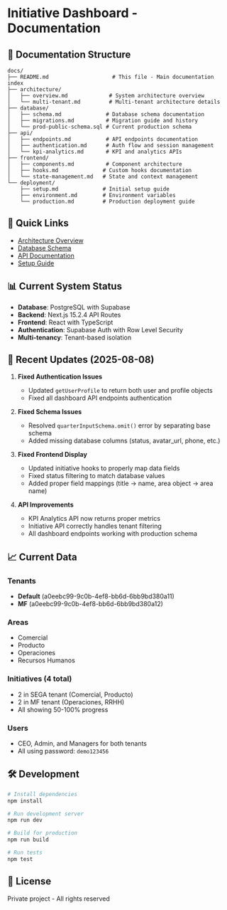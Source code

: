 # Initiative Dashboard - Documentation

## 📁 Documentation Structure

```
docs/
├── README.md                    # This file - Main documentation index
├── architecture/               
│   ├── overview.md             # System architecture overview
│   └── multi-tenant.md         # Multi-tenant architecture details
├── database/
│   ├── schema.md              # Database schema documentation
│   ├── migrations.md          # Migration guide and history
│   └── prod-public-schema.sql # Current production schema
├── api/
│   ├── endpoints.md           # API endpoints documentation
│   ├── authentication.md      # Auth flow and session management
│   └── kpi-analytics.md       # KPI and analytics APIs
├── frontend/
│   ├── components.md          # Component architecture
│   ├── hooks.md              # Custom hooks documentation
│   └── state-management.md   # State and context management
└── deployment/
    ├── setup.md              # Initial setup guide
    ├── environment.md        # Environment variables
    └── production.md         # Production deployment guide
```

## 🚀 Quick Links

- [Architecture Overview](./architecture/overview.md)
- [Database Schema](./database/schema.md)
- [API Documentation](./api/endpoints.md)
- [Setup Guide](./deployment/setup.md)

## 📊 Current System Status

- **Database**: PostgreSQL with Supabase
- **Backend**: Next.js 15.2.4 API Routes
- **Frontend**: React with TypeScript
- **Authentication**: Supabase Auth with Row Level Security
- **Multi-tenancy**: Tenant-based isolation

## 🔄 Recent Updates (2025-08-08)

1. **Fixed Authentication Issues**
   - Updated `getUserProfile` to return both user and profile objects
   - Fixed all dashboard API endpoints authentication

2. **Fixed Schema Issues**
   - Resolved `quarterInputSchema.omit()` error by separating base schema
   - Added missing database columns (status, avatar_url, phone, etc.)

3. **Fixed Frontend Display**
   - Updated initiative hooks to properly map data fields
   - Fixed status filtering to match database values
   - Added proper field mappings (title → name, area object → area name)

4. **API Improvements**
   - KPI Analytics API now returns proper metrics
   - Initiative API correctly handles tenant filtering
   - All dashboard endpoints working with production schema

## 📈 Current Data

### Tenants
- **Default** (a0eebc99-9c0b-4ef8-bb6d-6bb9bd380a11)
- **MF** (a0eebc99-9c0b-4ef8-bb6d-6bb9bd380a12)

### Areas
- Comercial
- Producto
- Operaciones
- Recursos Humanos

### Initiatives (4 total)
- 2 in SEGA tenant (Comercial, Producto)
- 2 in MF tenant (Operaciones, RRHH)
- All showing 50-100% progress

### Users
- CEO, Admin, and Managers for both tenants
- All using password: `demo123456`

## 🛠️ Development

```bash
# Install dependencies
npm install

# Run development server
npm run dev

# Build for production
npm run build

# Run tests
npm test
```

## 📝 License

Private project - All rights reserved